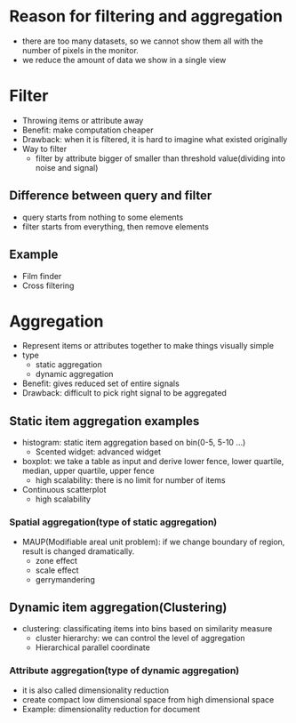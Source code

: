 # Reason for filtering and aggregation
* there are too many datasets, so we cannot show them all with the number of pixels in the monitor.
* we reduce the amount of data we show in a single view

# Filter
* Throwing items or attribute away
* Benefit: make computation cheaper
* Drawback: when it is filtered, it is hard to imagine what existed originally
* Way to filter
    * filter by attribute bigger of smaller than threshold value(dividing into noise and signal)
## Difference between query and filter
* query starts from nothing to some elements
* filter starts from everything, then remove elements
## Example
* Film finder
* Cross filtering

# Aggregation
* Represent items or attributes together to make things visually simple
* type
    * static aggregation
    * dynamic aggregation
* Benefit: gives reduced set of entire signals
* Drawback: difficult to pick right signal to be aggregated

## Static item aggregation examples
* histogram: static item aggregation based on bin(0-5, 5-10 ...)
    * Scented widget: advanced widget
* boxplot: we take a table as input and derive lower fence, lower quartile, median, upper quartile, upper fence
    * high scalability: there is no limit for number of items
* Continuous scatterplot
    * high scalability

### Spatial aggregation(type of static aggregation)
* MAUP(Modifiable areal unit problem): if we change boundary of region, result is changed dramatically.
    * zone effect 
    * scale effect
    * gerrymandering

## Dynamic item aggregation(Clustering)
* clustering: classificating items into bins based on similarity measure
    * cluster hierarchy: we can control the level of aggregation
    * Hierarchical parallel coordinate

### Attribute aggregation(type of dynamic aggregation)
* it is also called dimensionality reduction
* create compact low dimensional space from high dimensional space
* Example: dimensionality reduction for document